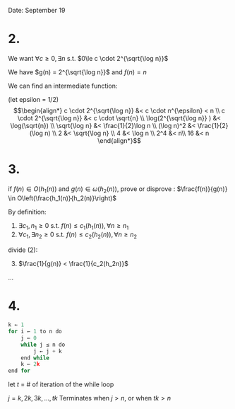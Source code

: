 Date: September 19

# 2.

We want $\forall c \ge 0, \exists n$ s.t. $0\le c \cdot 2^{\sqrt{\log n}}$

We have $g(n) = 2^{\sqrt{\log n}}$
and $f(n) = n$

We can find an intermediate function:

(let epsilon = 1/2)
$$\begin{align*}
c \cdot 2^{\sqrt{\log n}} &< c \cdot n^{\epsilon} < n \\
c \cdot 2^{\sqrt{\log n}} &< c \cdot \sqrt{n} \\
\log(2^{\sqrt{\log n}} ) &< \log(\sqrt{n}) \\
\sqrt{\log n} &< \frac{1}{2}\log n \\
(\log n)^2 &< \frac{1}{2}(\log n) \\
2 &< \sqrt{\log n} \\
4 &< \log n \\
2^4 &< n\\
16 &< n
\end{align*}$$

# 3.

if $f(n) \in O\left(h_1(n)\right)$ and $g(n) \in \omega \left(h_2(n)\right)$, prove or disprove : $\frac{f(n)}{g(n)} \in O\left(\frac{h_1(n)}{h_2(n)}\right)$

By definition:

1. $\exists c_1,n_1 \ge 0$ s.t. $f(n) \le c_1(h_1(n)), \forall n \ge n_1$
2. $\forall c_1, \exists n_2 \ge 0$ s.t. $f(n) \le c_2(h_2(n)), \forall n \ge n_2$

divide (2):

3. $\frac{1}{g(n)} < \frac{1}{c_2(h_2n)}$

...

# 4.

```python
k ← 1
for i ← 1 to n do
	j ← 0
	while j ≤ n do
		j ← j + k
	end while
	k ← 2k
end for

```

let $t$ = # of iteration of the while loop

$j = k, 2k, 3k, ..., tk$
Terminates when $j > n$, or when $tk > n$

